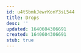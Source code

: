 ```yaml
---
id: u4tSbmkJewrKonY3sL544
title: Drops
desc: ''
updated: 1640604306691
created: 1640604306691
stub: true
---
```


